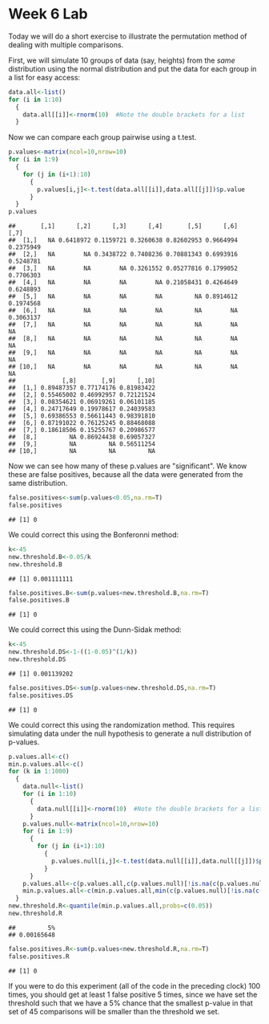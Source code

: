 Week 6 Lab
=============
  
Today we will do a short exercise to illustrate the permutation method of dealing with multiple comparisons.

First, we will simulate 10 groups of data (say, heights) from the *same* distribution using the normal distribution and put the data for each group in a list for easy access:


```r
data.all<-list()
for (i in 1:10)
  {
    data.all[[i]]<-rnorm(10)  #Note the double brackets for a list
  }
```

Now we can compare each group pairwise using a t.test.


```r
p.values<-matrix(ncol=10,nrow=10)
for (i in 1:9)
  {
    for (j in (i+1):10)
      {
        p.values[i,j]<-t.test(data.all[[i]],data.all[[j]])$p.value 
      }
  }
p.values
```

```
##       [,1]      [,2]      [,3]      [,4]       [,5]      [,6]      [,7]
##  [1,]   NA 0.6418972 0.1159721 0.3260638 0.82602953 0.9664994 0.2375949
##  [2,]   NA        NA 0.3438722 0.7408236 0.70881343 0.6993916 0.5248781
##  [3,]   NA        NA        NA 0.3261552 0.05277816 0.1799052 0.7706303
##  [4,]   NA        NA        NA        NA 0.21058431 0.4264649 0.6248893
##  [5,]   NA        NA        NA        NA         NA 0.8914612 0.1974568
##  [6,]   NA        NA        NA        NA         NA        NA 0.3063137
##  [7,]   NA        NA        NA        NA         NA        NA        NA
##  [8,]   NA        NA        NA        NA         NA        NA        NA
##  [9,]   NA        NA        NA        NA         NA        NA        NA
## [10,]   NA        NA        NA        NA         NA        NA        NA
##             [,8]       [,9]      [,10]
##  [1,] 0.89487357 0.77174176 0.81983422
##  [2,] 0.55465002 0.46992957 0.72121524
##  [3,] 0.08354621 0.06919261 0.06101185
##  [4,] 0.24717649 0.19978617 0.24039583
##  [5,] 0.69386553 0.56611443 0.98391810
##  [6,] 0.87191022 0.76125245 0.88468088
##  [7,] 0.18618506 0.15255767 0.20986577
##  [8,]         NA 0.86924438 0.69057327
##  [9,]         NA         NA 0.56511254
## [10,]         NA         NA         NA
```

Now we can see how many of these p.values are "significant". We know these are false positives, because all the data were generated from the same distribution.


```r
false.positives<-sum(p.values<0.05,na.rm=T)
false.positives
```

```
## [1] 0
```

We could correct this using the Bonferonni method:


```r
k<-45
new.threshold.B<-0.05/k
new.threshold.B
```

```
## [1] 0.001111111
```

```r
false.positives.B<-sum(p.values<new.threshold.B,na.rm=T)
false.positives.B
```

```
## [1] 0
```

We could correct this using the Dunn-Sidak method:


```r
k<-45
new.threshold.DS<-1-((1-0.05)^(1/k))
new.threshold.DS
```

```
## [1] 0.001139202
```

```r
false.positives.DS<-sum(p.values<new.threshold.DS,na.rm=T)
false.positives.DS
```

```
## [1] 0
```

We could correct this using the randomization method. This requires simulating data under the null hypothesis to generate a null distribution of p-values.



```r
p.values.all<-c()
min.p.values.all<-c()
for (k in 1:1000)
  {
    data.null<-list()
    for (i in 1:10)
      {
        data.null[[i]]<-rnorm(10)  #Note the double brackets for a list
      }
    p.values.null<-matrix(ncol=10,nrow=10)
    for (i in 1:9)
      {
        for (j in (i+1):10)
          {
            p.values.null[i,j]<-t.test(data.null[[i]],data.null[[j]])$p.value 
          }
      }
    p.values.all<-c(p.values.all,c(p.values.null)[!is.na(c(p.values.null))])
    min.p.values.all<-c(min.p.values.all,min(c(p.values.null)[!is.na(c(p.values.null))]))
  }
new.threshold.R<-quantile(min.p.values.all,probs=c(0.05))
new.threshold.R
```

```
##         5% 
## 0.00165648
```

```r
false.positives.R<-sum(p.values<new.threshold.R,na.rm=T)
false.positives.R
```

```
## [1] 0
```

If you were to do this experiment (all of the code in the preceding clock) 100 times, you should get at least 1 false positive 5 times, since we have set the threshold such that we have a 5% chance that the smallest p-value in that set of 45 comparisons will be smaller than the threshold we set.
